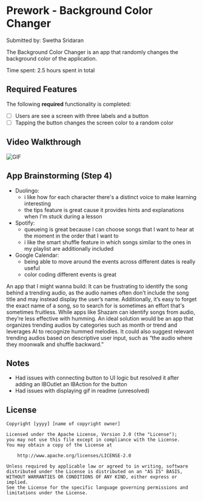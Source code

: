 # Prework - Background Color Changer

Submitted by: Swetha Sridaran

The Background Color Changer is an app that randomly changes the background color of the application. 

Time spent: 2.5 hours spent in total

## Required Features

The following **required** functionality is completed:

- [ ] Users are see a screen with three labels and a button
- [ ] Tapping the button changes the screen color to a random color
 
## Video Walkthrough
![GIF](https://i.imgur.com/a/w8AC2c0.gif) 

## App Brainstorming (Step 4)
- Duolingo: 
  - i like how for each character there's a distinct voice to make learning interesting
  - the tips feature is great cause it provides hints and explanations when I'm stuck during a lesson
- Spotify:
  -  queueing is great because I can choose songs that I want to hear at the moment in the order that I want to 
  -  i like the smart shuffle feature in which songs similar to the ones in my playlist are additionally included
- Google Calendar:
  -  being able to move around the events across different dates is really useful
  -  color coding different events is great

An app that I might wanna build: It can be frustrating to identify the song behind a trending audio, as the audio names often don’t include the song title and may instead display the user’s name. Additionally, it’s easy to forget the exact name of a song, so to search for is sometimes an effort that's sometimes fruitless. While apps like Shazam can identify songs from audio, they’re less effective with humming. An ideal solution would be an app that organizes trending audios by categories such as month or trend and leverages AI to recognize hummed melodies. It could also suggest relevant trending audios based on descriptive user input, such as “the audio where they moonwalk and shuffle backward.”


## Notes

- Had issues with connecting button to UI logic but resolved it after adding an IBOutlet an IBAction for the button
- Had issues with displaying gif in readme (unresolved)


## License

    Copyright [yyyy] [name of copyright owner]

    Licensed under the Apache License, Version 2.0 (the "License");
    you may not use this file except in compliance with the License.
    You may obtain a copy of the License at

        http://www.apache.org/licenses/LICENSE-2.0

    Unless required by applicable law or agreed to in writing, software
    distributed under the License is distributed on an "AS IS" BASIS,
    WITHOUT WARRANTIES OR CONDITIONS OF ANY KIND, either express or implied.
    See the License for the specific language governing permissions and
    limitations under the License.
